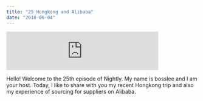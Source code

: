 ```yaml
---
title: "25 Hongkong and Alibaba"
date: "2018-06-04"
---
```


<iframe src="https://anchor.fm/bosslee/embed/episodes/25-Hongkong-and-Alibaba-e1j2ev" height="102px" width="400px" frameborder="0" scrolling="no"></iframe>

 Hello! Welcome to the 25th episode of Nightly. My name is bosslee and I am your host. Today, I like to share with you my recent Hongkong trip and also my experience of sourcing for suppliers on Alibaba.
